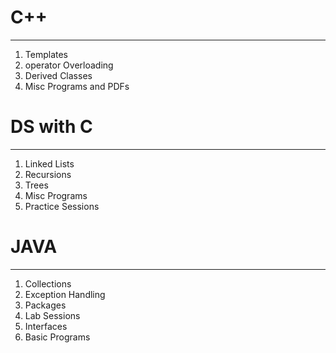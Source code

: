 #   C++
----
1. Templates
2. operator Overloading
3. Derived Classes
4. Misc Programs and PDFs

#   DS with C
-------
1. Linked Lists
2. Recursions
3. Trees
4. Misc Programs
5. Practice Sessions

#   JAVA
------
1. Collections
2. Exception Handling
3. Packages
4. Lab Sessions
5. Interfaces
6. Basic Programs
